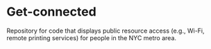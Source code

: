 # Get-connected
Repository for code that displays public resource access (e.g., Wi-Fi, remote printing services) for people in the NYC metro area.
